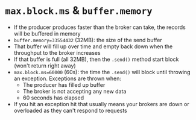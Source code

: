 # `max.block.ms` & `buffer.memory`

- If the producer produces faster than the broker can take, the records will be buffered in memory
- `buffer.memory=33554432` (32MB): the size of the send buffer
- That buffer will fill up over time and empty back down when the throughput to the broker increases
- If that buffer is full (all 32MB), then the `.send()` method start block (won't return right away)
- `max.block.ms=60000` (60s): the time the `.send()` will block until throwing an exception.
  Exceptions are thrown when:
  - The producer has filled up buffer
  - The broker is not accepting any new data
  - 60 seconds has elapsed
- If you hit an exception hit that usually means your brokers are down or overloaded as they can't respond 
  to requests
